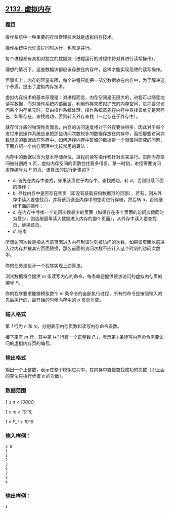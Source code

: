 ## [2132. 虚拟内存](https://www.acwing.com/problem/content/2134/)

### 题目

操作系统中一种重要的存储管理技术就是虚拟内存技术。

操作系统中允许进程同时运行，也就是并行。

每个进程都有其相对独立的数据块（进程运行的过程中将对其进行读写操作）。

理想的情况下，这些数据块都应该存放在内存中，这样才能实现高效的读写操作。

但事实上，内存的容量有限，每个进程只能把一部分数据放在内存中，为了解决这个矛盾，提出了虚拟内存技术。

虚拟内存技术的基本原理是：对进程而言，内存空间是无限大的，进程可以随意地读写数据，而对操作系统内部而言，利用外存来模拟扩充的内存空间，进程要求访问某个内存单元时，交由操作系统处理，操作系统首先在内存中查找该单元是否存在，如果存在，查找成功，否则转入外存查找（一定存在于外存中）。

就存储介质的物理性质而言，内存的访问速度相对于外存要快得多，因此对于每个进程来说操作系统应该把那些访问次数较多的数据存放在内存中，而把那些访问次数很少的数据放在外存中。如何选择内存中暂留的数据是一个很值得研究的问题，下面介绍一个内存管理中比较常用的算法：

内存中的数据以页为基本存储单位，进程的读写操作都针对页来进行。实际内存空间被分割成 *n* 页，虚拟内存空间的页数往往要多得多。某一时刻，进程需要访问虚存编号为 *P* 的页，该算法的执行步骤如下：

- *a.* 首先在内存中查找，如果该页位于内存中，查找成功，转 *d*，否则继续下面的操作；
- *b.* 寻找内存中是否存在空页（即没有装载任何数据页的页面），若有，则从外存中读入要查找页，并将该页送至内存中的空页进行存储，然后转 *d*，否则继续下面的操作；
- *c.* 在内存中寻找一个访问次数最少的页面（如果存在多个页面的访问次数同时为最少，则选取最早读入数据进入内存的那个页面），从外存中读入要查找页，替换该页。
- *d.* 结束

所谓访问次数是指从当前页面进入内存到该时刻被访问的次数，如果该页面以前进入过内存并被其它页面替换，那么前面的访问次数不应计入这个时刻的访问次数中。

你的任务是设计一个程序实现上述算法。

测试数据将会提供 *m* 条读写内存的命令，每条命题提供要求访问的虚拟内存页的编号 *P*。

你的程序要求能够模拟整个 *m* 条命令的全部执行过程，所有的命令是按照输入的先后执行的，最开始的时候内存中的 *n* 页全为空。

### 输入格式

第 *1* 行为 *n* 和 *m*，分别表示内存页数和读写内存命令条数。

接下来有 *m* 行，其中第 *i+1* 行有一个正整数 *P_i*，表示第 *i* 条读写内存命令需要访问的虚拟内存页的编号。

### 输出格式

输出一个正整数，表示在整个模拟过程中，在内存中直接查找成功的次数（即上面的算法只执行步骤 *a* 的次数）。

### 数据范围

*1 ≤ n < 10000*,

*1 ≤ m < 10^6*,

*1 ≤ P_i ≤ 10^9*

### 输入样例：

```
3 8
1
1
2
3
4
2
5
4
```

### 输出样例：

```
1
```
